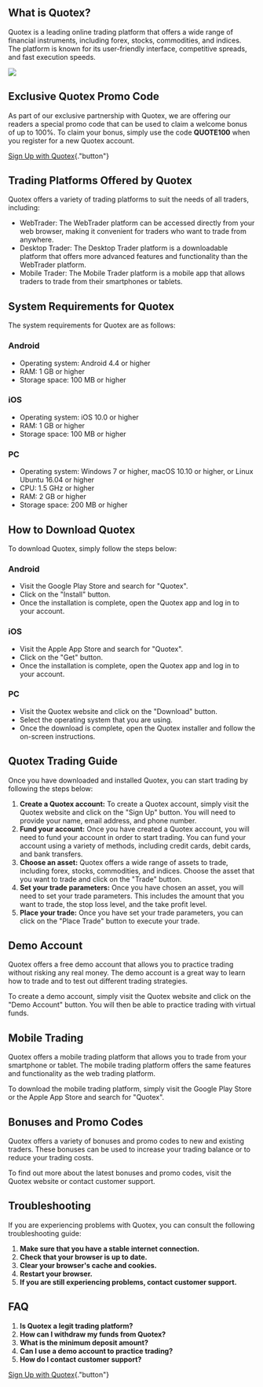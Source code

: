 ## What is Quotex?

Quotex is a leading online trading platform that offers a wide range of
financial instruments, including forex, stocks, commodities, and
indices. The platform is known for its user-friendly interface,
competitive spreads, and fast execution speeds.

[![](https://static.quotex.io/files/4_en/300_250.jpg)](https://traff.sbs/brokerqxlid)

## Exclusive Quotex Promo Code

As part of our exclusive partnership with Quotex, we are offering our
readers a special promo code that can be used to claim a welcome bonus
of up to 100%. To claim your bonus, simply use the code **QUOTE100**
when you register for a new Quotex account.

[Sign Up with
Quotex](\%22https://traff.sbs/brokerqxsignup\%22){."button"}

## Trading Platforms Offered by Quotex

Quotex offers a variety of trading platforms to suit the needs of all
traders, including:

-   WebTrader: The WebTrader platform can be accessed directly from your
    web browser, making it convenient for traders who want to trade from
    anywhere.
-   Desktop Trader: The Desktop Trader platform is a downloadable
    platform that offers more advanced features and functionality than
    the WebTrader platform.
-   Mobile Trader: The Mobile Trader platform is a mobile app that
    allows traders to trade from their smartphones or tablets.

## System Requirements for Quotex

The system requirements for Quotex are as follows:

### Android

-   Operating system: Android 4.4 or higher
-   RAM: 1 GB or higher
-   Storage space: 100 MB or higher

### iOS

-   Operating system: iOS 10.0 or higher
-   RAM: 1 GB or higher
-   Storage space: 100 MB or higher

### PC

-   Operating system: Windows 7 or higher, macOS 10.10 or higher, or
    Linux Ubuntu 16.04 or higher
-   CPU: 1.5 GHz or higher
-   RAM: 2 GB or higher
-   Storage space: 200 MB or higher

## How to Download Quotex

To download Quotex, simply follow the steps below:

### Android

-   Visit the Google Play Store and search for "Quotex".
-   Click on the "Install" button.
-   Once the installation is complete, open the Quotex app and log in to
    your account.

### iOS

-   Visit the Apple App Store and search for "Quotex".
-   Click on the "Get" button.
-   Once the installation is complete, open the Quotex app and log in to
    your account.

### PC

-   Visit the Quotex website and click on the "Download" button.
-   Select the operating system that you are using.
-   Once the download is complete, open the Quotex installer and follow
    the on-screen instructions.

## Quotex Trading Guide

Once you have downloaded and installed Quotex, you can start trading by
following the steps below:

1.  **Create a Quotex account:** To create a Quotex account, simply
    visit the Quotex website and click on the "Sign Up" button.
    You will need to provide your name, email address, and phone number.
2.  **Fund your account:** Once you have created a Quotex account, you
    will need to fund your account in order to start trading. You can
    fund your account using a variety of methods, including credit
    cards, debit cards, and bank transfers.
3.  **Choose an asset:** Quotex offers a wide range of assets to trade,
    including forex, stocks, commodities, and indices. Choose the asset
    that you want to trade and click on the "Trade" button.
4.  **Set your trade parameters:** Once you have chosen an asset, you
    will need to set your trade parameters. This includes the amount
    that you want to trade, the stop loss level, and the take profit
    level.
5.  **Place your trade:** Once you have set your trade parameters, you
    can click on the "Place Trade" button to execute your trade.

## Demo Account

Quotex offers a free demo account that allows you to practice trading
without risking any real money. The demo account is a great way to learn
how to trade and to test out different trading strategies.

To create a demo account, simply visit the Quotex website and click on
the "Demo Account" button. You will then be able to practice
trading with virtual funds.

## Mobile Trading

Quotex offers a mobile trading platform that allows you to trade from
your smartphone or tablet. The mobile trading platform offers the same
features and functionality as the web trading platform.

To download the mobile trading platform, simply visit the Google Play
Store or the Apple App Store and search for "Quotex".

## Bonuses and Promo Codes

Quotex offers a variety of bonuses and promo codes to new and existing
traders. These bonuses can be used to increase your trading balance or
to reduce your trading costs.

To find out more about the latest bonuses and promo codes, visit the
Quotex website or contact customer support.

## Troubleshooting

If you are experiencing problems with Quotex, you can consult the
following troubleshooting guide:

1.  **Make sure that you have a stable internet connection.**
2.  **Check that your browser is up to date.**
3.  **Clear your browser\'s cache and cookies.**
4.  **Restart your browser.**
5.  **If you are still experiencing problems, contact customer
    support.**

## FAQ

1.  **Is Quotex a legit trading platform?**
2.  **How can I withdraw my funds from Quotex?**
3.  **What is the minimum deposit amount?**
4.  **Can I use a demo account to practice trading?**
5.  **How do I contact customer support?**

[Sign Up with
Quotex](\%22https://traff.sbs/brokerqxsignup\%22){."button"}

